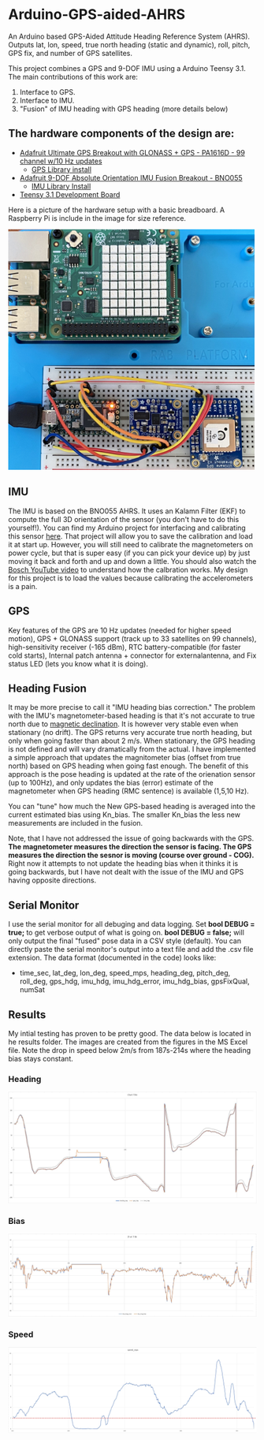# Arduino-GPS-aided-AHRS
An Arduino based GPS-Aided Attitude Heading Reference System (AHRS). Outputs lat, lon, speed, true north heading (static and dynamic), roll, pitch, GPS fix, and number of GPS satellites.

This project combines a GPS and 9-DOF IMU using a Arduino Teensy 3.1. The main contributions of this work are:
1. Interface to GPS.
2. Interface to IMU.
3. "Fusion" of IMU heading with GPS heading  (more details below)

## The hardware components of the design are:
* [Adafruit Ultimate GPS Breakout with GLONASS + GPS - PA1616D - 99 channel w/10 Hz updates](https://www.adafruit.com/product/5440)
  * [GPS Library install](https://learn.adafruit.com/adafruit-ultimate-gps/arduino-wiring)
* [Adafruit 9-DOF Absolute Orientation IMU Fusion Breakout - BNO055](https://www.adafruit.com/product/2472)
  * [IMU Library Install](https://learn.adafruit.com/adafruit-bno055-absolute-orientation-sensor/arduino-code)
* [Teensy 3.1 Development Board](https://www.pjrc.com/store/teensy32.html)

Here is a picture of the hardware setup with a basic breadboard. A Raspberry Pi is include in the image for size reference.

<img src="https://github.com/mwhannan74/Arduino-GPS-aided-AHRS/blob/main/hardware/breadboard.jpg" width="500"/>

## IMU
The IMU is based on the BNO055 AHRS. It uses an Kalamn Filter (EKF) to compute the full 3D orientation of the sensor (you don't have to do this yourself!). You can find my Arduino project for interfacing and calibrating this sensor [here](https://github.com/mwhannan74/Adafruit_BNO055_OrientSensor). That project will allow you to save the calibration and load it at start up. However, you will still need to calibrate the magnetometers on power cycle, but that is super easy (if you can pick your device up) by just moving it back and forth and up and down a little. You should also watch the [Bosch YouTube video](https://www.youtube.com/watch?v=Bw0WuAyGsnY) to understand how the calbration works. My design for this project is to load the values because calibrating the accelerometers is a pain.

## GPS
Key features of the GPS are 10 Hz updates (needed for higher speed motion), GPS + GLONASS support (track up to 33 satellites on 99 channels), high-sensitivity receiver (-165 dBm), RTC battery-compatible (for faster cold starts), Internal patch antenna + connector for externalantenna, and Fix status LED (lets you know what it is doing). 

## Heading Fusion
It may be more precise to call it "IMU heading bias correction." The problem with the IMU's magnetometer-based heading is that it's not accurate to true north due to [magnetic declination](https://www.ngdc.noaa.gov/geomag/calculators/magcalc.shtml#declination). It is however very stable even when stationary (no drift). The GPS returns very accurate true north heading, but only when going faster than about 2 m/s. When stationary, the GPS heading is not defined and will vary dramatically from the actual. I have implemented a simple approach that updates the magnitometer bias (offset from true north) based on GPS heading when going fast enough. The benefit of this approach is the pose heading is updated at the rate of the orienation sensor (up to 100Hz), and only updates the bias (error) estimate of the magnetometer when GPS heading (RMC sentence) is available (1,5,10 Hz).

You can "tune" how much the New GPS-based heading is averaged into the current estimated bias using Kn_bias. The smaller Kn_bias the less new measurements are included in the fusion.

Note, that I have not addressed the issue of going backwards with the GPS. **The magnetometer measures the direction the sensor is facing. The GPS measures the direction the sesnor is moving (course over ground - COG).** Right now it attempts to not update the heading bias when it thinks it is going backwards, but I have not dealt with the issue of the IMU and GPS having opposite directions.

## Serial Monitor
I use the serial monitor for all debuging and data logging. Set **bool DEBUG = true;** to get verbose output of what is going on. **bool DEBUG = false;** will only output the final "fused" pose data in a CSV style (default). You can directly paste the serial monitor's output into a text file and add the .csv file extension. The data format (documented in the code) looks like:
* time_sec, lat_deg, lon_deg, speed_mps, heading_deg, pitch_deg, roll_deg, gps_hdg, imu_hdg, imu_hdg_error, imu_hdg_bias, gpsFixQual, numSat

## Results
My intial testing has proven to be pretty good. The data below is located in he results folder. The images are created from the figures in the MS Excel file. Note the drop in speed below 2m/s from 187s-214s where the heading bias stays constant.
### Heading
![heading plot](https://github.com/mwhannan74/Arduino-GPS-aided-AHRS/blob/main/results/arduino_GPS_AHRS_data_collect_9-18-22.JPG)
### Bias
![bias plot](https://github.com/mwhannan74/Arduino-GPS-aided-AHRS/blob/main/results/arduino_GPS_AHRS_data_collect_bias_9-18-22.JPG)
### Speed
![speed plot](https://github.com/mwhannan74/Arduino-GPS-aided-AHRS/blob/main/results/arduino_GPS_AHRS_data_collect_speed_9-18-22.JPG)
